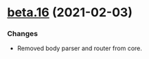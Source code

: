 <a name="beta.16"></a>
# [beta.16](https://github.com/ts-stack/ditsmod/releases/tag/beta.16) (2021-02-03)

### Changes

- Removed body parser and router from core.
